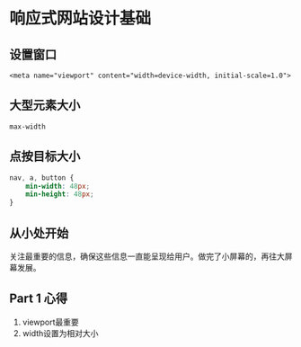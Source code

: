 # 响应式网站设计基础
## 设置窗口
`<meta name="viewport" content="width=device-width, initial-scale=1.0">`

## 大型元素大小
`max-width`

## 点按目标大小
```css
nav, a, button {
	min-width: 48px;
	min-height: 48px;
}
```

## 从小处开始
关注最重要的信息，确保这些信息一直能呈现给用户。做完了小屏幕的，再往大屏幕发展。

## Part 1 心得
1. viewport最重要
2. width设置为相对大小